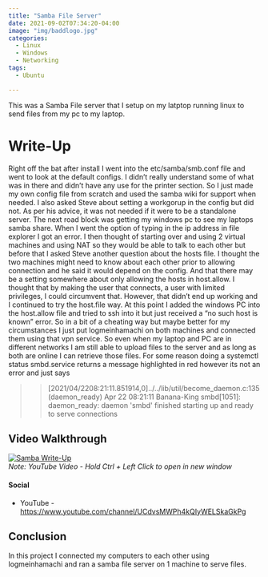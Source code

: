 ```yaml
---
title: "Samba File Server"
date: 2021-09-02T07:34:20-04:00
image: "img/baddlogo.jpg"
categories:
  - Linux
  - Windows
  - Networking
tags:
  - Ubuntu

---
```


This was a Samba File server that I setup on my latptop running linux to send files from my pc to my laptop.
<!--more-->

# Write-Up

Right off the bat after install I went into the etc/samba/smb.conf file and went to look at the
default configs. I didn’t really understand some of what was in there and didn’t have any use for the
printer section. So I just made my own config file from scratch and used the samba wiki for support when
needed. I also asked Steve about setting a workgorup in the config but did not. As per his advice, it was
not needed if it were to be a standalone server. The next road block was getting my windows pc to see my
laptops samba share. When I went the option of typing in the ip address in file explorer I got an error. I
then thought of starting over and using 2 virtual machines and using NAT so they would be able to talk to
each other but before that I asked Steve another question about the hosts file. I thought the two machines
might need to know about each other prior to allowing connection and he said it would depend on the
config. And that there may be a setting somewhere about only allowing the hosts in host.allow. I thought
that by making the user that connects, a user with limited privileges, I could circumvent that. However,
that didn’t end up working and I continued to try the host.file way. At this point I added the windows PC
into the host.allow file and tried to ssh into it but just received a “no such host is known” error. So in a bit
of a cheating way but maybe better for my circumstances I just put logmeinhamachi on both machines
and connected them using that vpn service. So even when my laptop and PC are in different networks I
am still able to upload files to the server and as long as both are online I can retrieve those files. For some
reason doing a systemctl status smbd.service returns a message highlighted in red however its not an error
and just says

>>[2021/04/2208:21:11.851914,0]../../lib/util/become_daemon.c:135(daemon_ready)
Apr 22 08:21:11 Banana-King smbd[1051]: daemon_ready: daemon 'smbd' finished
starting up and ready to serve connections


## Video Walkthrough

[![Samba Write-Up](http://sysads.co.uk/wp-content/uploads/2016/05/samba-smb-700x328.jpg)](https://youtu.be/4iO9VSXM4Ns)  
_Note: YouTube Video - Hold Ctrl + Left Click to open in new window_

#### Social

- YouTube - <https://www.youtube.com/channel/UCdvsMWPh4kQIyWELSkaGkPg>


## Conclusion

In this project I connected my computers to each other using logmeinhamachi and ran a samba file server on 1 machine to serve files.
